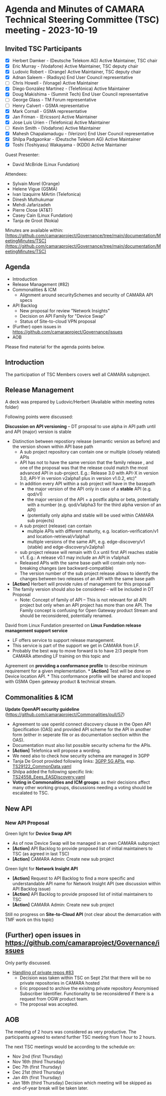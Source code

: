 #  Agenda and Minutes of CAMARA Technical Steering Committee (TSC) meeting - 2023-10-19

## Invited TSC Participants

* [x] Herbert Damker - (Deutsche Telekom AG) Active Maintainer, TSC chair
* [x] Eric Murray - (Vodafone) Active Maintainer, TSC deputy chair
* [x] Ludovic Robert - (Orange) Active Maintainer, TSC deputy chair
* [x] Adnan Saleem - (Radisys) End User Council representative
* [ ] Chris Howell - (Vonage) Active Maintainer
* [x] Diego González Martínez - (Telefónica) Active Maintainer
* [x] Doug Makishima - (Summit Tech) End User Council representative
* [ ] George Glass - TM Forum representative
* [ ] Henry Calvert - GSMA representative
* [x] Mark Cornall - GSMA representative
* [x] Jan Friman - (Ericsson) Active Maintainer
* [x] Jose Luis Urien - (Telefonica) Active Maintainer
* [ ] Kevin Smith - (Vodafone) Active Maintainer
* [x] Mahesh Chapalamadugu - (Verizon) End User Council representative
* [x] Shilpa Padgaonkar - (Deutsche Telekom AG) Active Maintainer
* [x] Toshi (Toshiyasu) Wakayama - (KDDI) Active Maintainer

Guest Presenter:

* David McBride (Linux Fundation)

Attendees:
*  Sylvain Morel (Orange)
*  Helene Vigue (GSMA)
*  Ivan Izaquirre MArtin (Telefonica)
*  Dinesh Muthukumar
*  Mehdi Jafarizadeh
*  Pierre Close (AT&T)
*  Casey Cain (Linux Fundation)
*  Tanja de Groot (Nokia)


Minutes are available within: [https://github.com/camaraproject/Governance/tree/main/documentation/MeetingMinutes/TSC](https://github.com/camaraproject/Governance/tree/main/documentation/MeetingMinutes/TSC)

## Agenda

* Introduction
* Release Management (#82) 
* Commonalities & ICM 
    * Alignment around securitySchemes and security of CAMARA API specs
* API Backlog 
    * New proposal for review "Network Insights"
    * Decision on API Family for "Device Swap"
    * Status of Site-to-cloud VPN proposal
* (Further) open issues in https://github.com/camaraproject/Governance/issues
* AOB

Please find material for the agenda points below.

## Introduction

The participation of TSC Members covers well all CAMARA subproject.

## Release Management

A deck was prepared by Ludovic/Herbert (Available within meeting notes folder)

Following points were discussed:

**Discussion on API versioning** – DT proposal to use alpha<n> in API path until and API (major) version is stable
  * Distinction between repostiory release (semantic version as before) and the version shown within API base path
    * A sub project repository can contain one or multiple (closely related) APIs
    * API has not to have the same version that the family release , and one of the proposal was that the release could match the most advanced API in sub-project. E.g.: Release 3.0 with API-X in version 3.0, API-Y in version v2alpha1 plus in version v1.0.2, etc)"
    * In addition every API within a sub project will have in the basepath
      * the major version of the API only in case of a **stable** API (e.g. qod/v1)
      * the major version of the API + a postfix alpha or beta, potentially with a number (e.g. qod/v1alpha3 for the third alpha version of an API)
      * (potentially only alpha and stable will be used within CAMARA sub projects)
    * A sub project (release) can contain
      *  multiple APIs with different maturity, e.g. location-verification/v1 and location-retrieval/v1alpha1
      *  multiple versions of the same API, e.g. edge-discovery/v1 (stable) and edge-discovery/v2alpha1
    * sub project release will remain with 0.x until first API reaches stable v1. E.g.: A release v0.1 may include an API in v1alphaX
    * Released APIs with the same base-path will contain only non-breaking changes (are backward-compatible)
    * The version number of the sub project release allows to identify the changes between two releases of an API with the same base path   
  * **[Action]** Herbert will provide rules of management for this proposal
  * The family version should also be considered – will be included in DT Proposal
    * Note: Concept of family of API – This is not relevant for all API project but only when an API project has more than one API. The Family concept is confusing for Open Gateway product Stream and should be reconsidered, potentially renamed.

David from Linux Fundation presented on **Linux Fundation release management support service**
  * LF offers service to support release management. 
  * This service is part of the support we get in CAMARA from LF. 
  * Probably the best way to move forward is to have 2/3 people from CAMARA attending LF training on this topic and 

Agreement on **providing a conformance profile** to describe minimum requirement for a given implementation.
    * **[Action]** Test will be done on Device location API.
    * This conformance profile will be shared and looped with GSMA Open gateway product & technical stream.

## Commonalities & ICM

**Update OpenAPI security guideline** (https://github.com/camaraproject/Commonalities/pull/57)
*	Agreement to use openId connect discovery clause in the Open API Specification (OAS) and provided API scheme for the API in another form (either in seperate file or as documentation section within the OAS).
*	Documentation must also list possible security schema for the APIs. 
  * **[Action]** Telefonica will propose a wording.
*	We need also to check how security schema are managed in 3GPP
  *	Tanja De Groot provided following links: [3GPP 5G APIs](https://forge.3gpp.org/rep/all/5G_APIs), esp. [TS29122_CommonData.yaml](https://forge.3gpp.org/rep/all/5G_APIs/-/blob/REL-18/TS29122_CommonData.yaml)
  *	Shilpa added the following specific link: [TS24558_Eees_EASDiscovery.yaml](https://forge.3gpp.org/rep/all/5G_APIs/-/blob/REL-18/TS24558_Eees_EASDiscovery.yaml)
* **Voting in Commonalities and ICM groups**:  as their decisions affect many other working groups, discussions needing a voting should be escalated to TSC.

## New API

### New API Proposal

Green light for **Device Swap API**
  * As of now Device Swap will be managed in an own CAMARA subproject
  * **[Action]** API Backlog to provide proposed list of initial maintainers to TSC (as agreed in last TSC)
  * **[Action]** CAMARA Admin: Create new sub project

Green light for **Network Insight API**
  * **[Action]** Request to API Backlog to find a more specific and understandable API name for Network Insight API (see discussion within API Backlog issue)
  * **[Action]** API Backlog to provide proposed list of initial maintainers to TSC
  * **[Action]** CAMARA Admin: Create new sub project

Still no progress on **Site-to-Cloud API** (not clear about the demarcation with TMF work on this topic)

## (Further) open issues in https://github.com/camaraproject/Governance/issues

Only partly discussed.

* [Handling of private repos #83](https://github.com/camaraproject/Governance/issues/83)
  * Decision was taken within TSC on Sept 21st that there will be no private repositories in CAMARA hosted
  * Eric proposed to archive the exisitng private repository Anonymised Subscriber Identifier. Functionality to be reconsidered if there is a request from OGW product team.
  * The proposal was accepted.

## AOB

The meeting of 2 hours was considered as very productive. The participants agreed to extend further TSC meeting from 1 hour to 2 hours.

The next TSC meetings would be according to the schedule on:
  * Nov 2nd (first Thursday)
  * Nov 16th (third Thursday)
  * Dec 7th (first Thursday)
  * Dec 21st (third Thursday)
  * Jan 4th (first Thursday)
  * Jan 18th (third Thursday)
Decision which meeting will be skipped as end-of-year break will be taken later.
